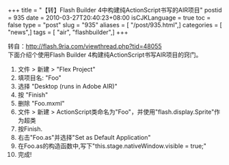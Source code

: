 +++
title = "【转】Flash Builder 4中构建纯ActionScript书写的AIR项目"
postid = 935
date = 2010-03-27T20:40:23+08:00
isCJKLanguage = true
toc = false
type = "post"
slug = "935"
aliases = [ "/post/935.html",]
categories = [ "news",]
tags = [ "air", "flashbuilder",]
+++


转自：http://flash.9ria.com/viewthread.php?tid=48055  
下面介绍个使用Flash Builder 4构建纯ActionScript书写AIR项目的窍门。  
1. 文件 \> 新建 \> "Flex Project"  
2. 填项目名: "Foo"  
3. 选择 "Desktop (runs in Adobe AIR)"  
4. 按 "Finish"  
5. 删除 "Foo.mxml"  
6. 文件 \> 新建 \>
ActionScript类命名为"Foo"，并使用"flash.display.Sprite"作为超类  
7. 按Finish.  
8. 右击"Foo.as"并选择"Set as Default Application"  
9. 在Foo.as的构造函数中,写下"this.stage.nativeWindow.visible = true;"  
10. 完成!

